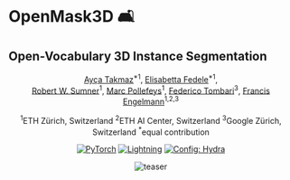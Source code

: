 # OpenMask3D 🛋
## Open-Vocabulary 3D Instance Segmentation 
<div align="center">
<a href="https://aycatakmaz.github.io/">Ay&#231;a Takmaz</a><sup>*1</sup>,
<a href="https://jonasschult.github.io/">Elisabetta Fedele</a><sup>*1</sup>,
<br />
<a href="https://people.inf.ethz.ch/~sumnerb/">Robert W. Sumner</a><sup>1</sup>,
<a href="https://people.inf.ethz.ch/pomarc/">Marc Pollefeys</a><sup>1</sup>,
<a href="https://federicotombari.github.io/">Federico Tombari</a><sup>3</sup>,
<a href="https://francisengelmann.github.io/">Francis Engelmann</a><sup>1,2,3</sup>

<sup>1</sup>ETH Zürich, Switzerland
<sup>2</sup>ETH AI Center, Switzerland
<sup>3</sup>Google Zürich, Switzerland
<sup>*</sup>equal contribution

<a href="https://pytorch.org/get-started/locally/"><img alt="PyTorch" src="https://img.shields.io/badge/PyTorch-ee4c2c?logo=pytorch&logoColor=white"></a>
<a href="https://pytorchlightning.ai/"><img alt="Lightning" src="https://img.shields.io/badge/-Lightning-792ee5?logo=pytorchlightning&logoColor=white"></a>
<a href="https://hydra.cc/"><img alt="Config: Hydra" src="https://img.shields.io/badge/Config-Hydra-89b8cd"></a>

![teaser](./docs/assets/teaser.jpg)

</div>
<br><br>

```
